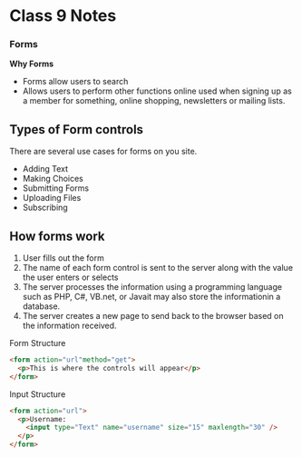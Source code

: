 # Class 9 Notes

### **Forms**

**Why Forms**
- Forms allow users to search
- Allows users to perform other functions online used when signing up as a member for something, online shopping, newsletters or mailing lists.


## **Types of Form controls**
There are several use cases for forms on you site.
- Adding Text
- Making Choices
- Submitting Forms
- Uploading Files
- Subscribing


## How forms work

1. User fills out the form
2. The name of each form control is sent to the server along with the value the user enters or selects
3. The server processes the information using a programming language such as PHP, C#, VB.net, or Javait may also store the informationin a database.
4. The server creates a new page to send back to the browser based on the information received.


Form Structure
```html
<form action="url"method="get">
  <p>This is where the controls will appear</p>
</form>
```

Input Structure
```html
<form action="url">
  <p>Username:
    <input type="Text" name="username" size="15" maxlength="30" />
  </p>
</form>
```

